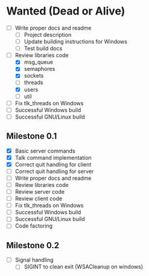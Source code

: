 # Wanted (Dead or Alive)

- [ ] Write proper docs and readme
  + [ ] Project description
  + [ ] Update building instructions for Windows
  + [ ] Test build docs
- [ ] Review libraries code
  + [x] msg_queue
  + [x] semaphores
  + [x] sockets
  + [ ] threads
  + [x] users
  + [ ] util
- [ ] Fix tlk_threads on Windows
- [ ] Successful Windows build
- [ ] Successful GNU/Linux build

## Milestone 0.1
- [x] Basic server commands
- [x] Talk command implementation
- [x] Correct quit handling for client
- [ ] Correct quit handling for server
- [ ] Write proper docs and readme
- [ ] Review libraries code
- [ ] Review server code
- [ ] Review client code
- [ ] Fix tlk_threads on Windows
- [ ] Successful Windows build
- [ ] Successful GNU/Linux build
- [ ] Code factoring

## Milestone 0.2
- [ ] Signal handling
  + [ ] SIGINT to clean exit (WSACleanup on windows)
